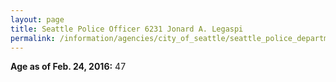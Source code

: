 ```yaml
---
layout: page
title: Seattle Police Officer 6231 Jonard A. Legaspi
permalink: /information/agencies/city_of_seattle/seattle_police_department/copbook/6231/
---
```


**Age as of Feb. 24, 2016:** 47
